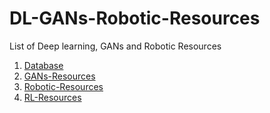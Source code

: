# DL-GANs-Robotic-Resources
List of Deep learning, GANs and Robotic Resources


1. [Database](/Database.md)
2. [GANs-Resources](/GANs-Resources.md)
3. [Robotic-Resources](/Robotic-Resources.md)
4. [RL-Resources](/RL-Resources.md)
